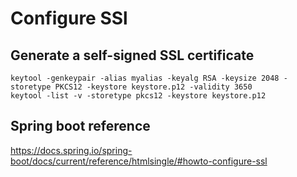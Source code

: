 # Configure SSl
## Generate a self-signed SSL certificate
```
keytool -genkeypair -alias myalias -keyalg RSA -keysize 2048 -storetype PKCS12 -keystore keystore.p12 -validity 3650
keytool -list -v -storetype pkcs12 -keystore keystore.p12
```

## Spring boot reference
https://docs.spring.io/spring-boot/docs/current/reference/htmlsingle/#howto-configure-ssl
